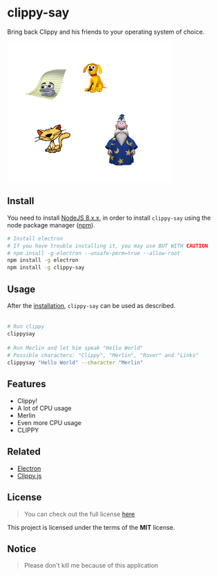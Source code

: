 # clippy-say

Bring back Clippy and his friends to your operating system of choice.

![Preview](.github/preview.png)

## Install

You need to install [NodeJS 8.x.x](https://nodejs.org/en/), in order to install `clippy-say` using the node package manager ([npm](https://docs.npmjs.com/getting-started/what-is-npm)).

```bash
# Install electron
# If you have trouble installing it, you may use BUT WITH CAUTION
# npm insall -g electron --unsafe-perm=true --allow-root
npm install -g electron 
npm install -g clippy-say
```
## Usage

After the [installation](#install), `clippy-say` can be used as described.

```bash

# Run clippy
clippysay

# Run Merlin and let him speak "Hello World"
# Possible characters: "Clippy", "Merlin", "Rover" and "Links"
clippysay "Hello World" --character "Merlin"

```

## Features

- Clippy!
- A lot of CPU usage
- Merlin
- Even more CPU usage
- CLIPPY

## Related

- [Electron](https://github.com/electron/electron)
- [Clippy.js](https://www.smore.com/clippy-js)

## License

>You can check out the full license [here](LICENSE)

This project is licensed under the terms of the **MIT** license.


## Notice

> Please don't kill me because of this application
